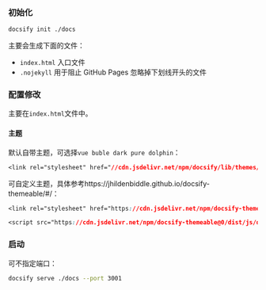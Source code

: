 ### 初始化

```bash
docsify init ./docs
```

主要会生成下面的文件：

- `index.html` 入口文件
- `.nojekyll` 用于阻止 GitHub Pages 忽略掉下划线开头的文件

### 配置修改

主要在`index.html`文件中。

#### 主题

默认自带主题，可选择`vue buble dark pure dolphin`：

```css
<link rel="stylesheet" href="//cdn.jsdelivr.net/npm/docsify/lib/themes/vue.css">
```

可自定义主题，具体参考https://jhildenbiddle.github.io/docsify-themeable/#/：

```css
<link rel="stylesheet" href="https://cdn.jsdelivr.net/npm/docsify-themeable@0/dist/css/theme-simple.css">

<script src="https://cdn.jsdelivr.net/npm/docsify-themeable@0/dist/js/docsify-themeable.min.js"></script>
```

### 启动

可不指定端口：

```bash
docsify serve ./docs --port 3001
```

